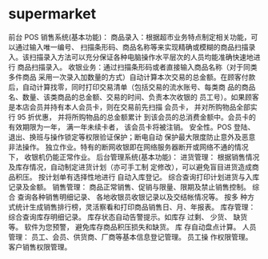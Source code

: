 # supermarket
前台 POS 销售系统(基本功能)： 商品录入：根据超巿业务特点制定相关功能，可以通过输入唯一编号、 扫描条形码、商品名称等来实现精确或模糊的商品扫描录入。该扫描录入方法可以充分保证各种电脑操作水平层次的人员均能准确快速地进行 商品扫描录入。 收银业务：通过扫描条形码或者直接输入商品名称（对于同类多件商品 采用一次录入加数量的方式）自动计算本次交易的总金额。在顾客付款 后，自动计算找零，同时打印交易清单（包括交易的流水账号、每类商 品的商品名、数量、该类商品的总金额、交易的时间、负责本次收银的 员工号）。如果顾客是本店会员并持有本人会员卡，则在交易前先扫描 会员卡， 并对所购物品全部实行 95 折优惠， 并将所购物品的总金额累计 到该会员的总消费金额中。会员卡的有效期限为一年， 满一年未续卡者， 该会员卡将被注销。 安全性。POS 登陆、退出、换班与操作锁定等权限验证保护；断电自动 保护最大限度防止意外及恶意非法操作。 独立作业。特有的断网收银即在网络服务器断开或网络不通的情况下， 收银机仍能正常作业。 后台管理系统(基本功能)： 进货管理： 根据销售情况及库存情况，自动制定进货计划（亦可手工制 定修改），可以避免盲目进货造成商品积压。 按计划单有选择性地进行 自动入库登记。 综合查询打印计划进货与入库记录及金额。 销售管理： 商品正常销售、促销与限量、限期及禁止销售控制。 综合 查询各种销售明细记录、 各地收银员收银记录以及交结帐情况等。 按多 种方式统计生成销售排行榜，灵活察看和打印商品销售日、月、年报表。 库存管理： 综合查询库存明细记录。 库存状态自动告警提示。如库存 过剩、 少货、 缺货等。 软件为您预警， 避免库存商品积压损失和缺货。 库 存自动盘点计算。 人员管理： 员工、会员、供货商、厂商等基本信息登记管理。 员工操 作权限管理。 客户销售权限管理。
